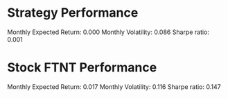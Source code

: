 # Strategy Performance
Monthly Expected Return: 0.000
Monthly Volatility: 0.086
Sharpe ratio: 0.001
# Stock FTNT Performance
Monthly Expected Return: 0.017
Monthly Volatility: 0.116
Sharpe ratio: 0.147
